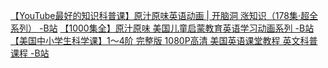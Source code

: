 [【YouTube最好的知识科普课】原汁原味英语动画 | 开脑洞 涨知识（178集·超全系列） -B站](https://www.bilibili.com/video/BV1nA411s7a4/)
[【1000集全】原汁原味 美国儿童启蒙教育英语学习动画系列 -B站](https://www.bilibili.com/video/BV13E411x7i8/)
[【美国中小学生科学课】1～4阶 完整版 1080P高清 美国英语课堂教程 英文科普课程 -B站](https://www.bilibili.com/video/BV1Pp4y1a7jy?p=12)

